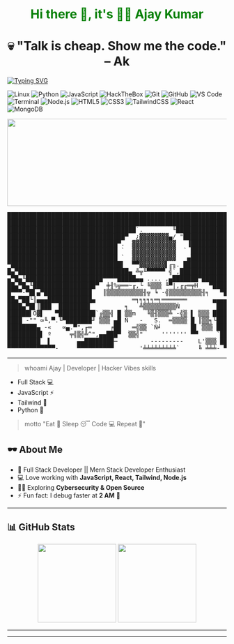 

<h1 align="center" style="color:green;">Hi there 👋, it's 👨‍💻 Ajay Kumar</h1>

<h1  align="center"> 💀 "Talk is cheap. Show me the code." – Ak  </h1>

 [![Typing SVG](https://readme-typing-svg.herokuapp.com?font=Fira+Code&pause=1000&color=00FF00&center=true&vCenter=true&width=600&lines=👨‍💻+Coder+%7C+💀+Hacker+Vibes;Always+Learning+New+Tech;Open+Source+%26+Code+Lover)](https://git.io/typing-svg)


![Linux](https://img.shields.io/badge/Linux-000000?style=for-the-badge&logo=linux&logoColor=green)
![Python](https://img.shields.io/badge/Python-000000?style=for-the-badge&logo=python&logoColor=green)
![JavaScript](https://img.shields.io/badge/JavaScript-000000?style=for-the-badge&logo=javascript&logoColor=green)
![HackTheBox](https://img.shields.io/badge/HackTheBox-000000?style=for-the-badge&logo=hackthebox&logoColor=green)
![Git](https://img.shields.io/badge/Git-000000?style=for-the-badge&logo=git&logoColor=green)
![GitHub](https://img.shields.io/badge/GitHub-000000?style=for-the-badge&logo=github&logoColor=green)
![VS Code](https://img.shields.io/badge/VS%20Code-000000?style=for-the-badge&logo=visualstudiocode&logoColor=green)
![Terminal](https://img.shields.io/badge/Terminal-000000?style=for-the-badge&logo=gnometerminal&logoColor=green)
![Node.js](https://img.shields.io/badge/Node.js-000000?style=for-the-badge&logo=nodedotjs&logoColor=green)
![HTML5](https://img.shields.io/badge/HTML5-000000?style=for-the-badge&logo=html5&logoColor=green)
![CSS3](https://img.shields.io/badge/CSS3-000000?style=for-the-badge&logo=css3&logoColor=green)
![TailwindCSS](https://img.shields.io/badge/TailwindCSS-000000?style=for-the-badge&logo=tailwindcss&logoColor=green)
![React](https://img.shields.io/badge/React-000000?style=for-the-badge&logo=react&logoColor=green)
![MongoDB](https://img.shields.io/badge/MongoDB-000000?style=for-the-badge&logo=mongodb&logoColor=green)

<p align="center">
   <img src="https://media1.giphy.com/media/v1.Y2lkPTc5MGI3NjExcHQ3amZ1bGFrdTVmc3prdWM3MHY5aDAwcjNlMW1udDdiOHBncmRoZyZlcD12MV9pbnRlcm5hbF9naWZfYnlfaWQmY3Q9Zw/JTheOT8fz6vMzQeFmB/giphy.gif" height="200" width="1000" />
</p>

 <pre>
████████████████████████████████████████████████████████████  ██╗  ██╗███████╗██╗     ██╗      ██████╗
████████████████████████████████████████████████████████████  ██║  ██║██╔════╝██║     ██║     ██╔═══██╗
███████████████████████████████████`.        ╙██████████████  ███████║█████╗  ██║     ██║     ██║   ██║
████████████████████████████████▀  ¿▓▓▓▓▓▓▓▓▄/ "████████████  ██╔══██║██╔══╝  ██║     ██║     ██║   ██║
██████████████████████████████▀.  ▓▓▓▓▓▓▓▓▓▓▓▓   ▐██████████  ██║  ██║███████╗███████╗███████╗╚██████╔╝▄█╗
██████████████████████████████ `  ▓▓▓▓▓▓▓▓▓▓▓▓  ` ██████████  ╚═╝  ╚═╝╚══════╝╚══════╝╚══════╝ ╚═════╝ ╚═╝
██████████████████████████████ `  ▓▓▓▓▓▓▓▓▓▓▓▓   ▄██████████
▀██████████████████████████████▌  ▀▀▓▓▓▓▓▓▓▌╓╖. ████████████  ███╗   ██╗██╗ ██████╗███████╗  ████████╗ ██████╗
█▄▀██████████████████████████████▄ ╩╦╙▀▀▀▀▀ ╣`,█████████████  ████╗  ██║██║██╔════╝██╔════╝  ╚══██╔══╝██╔═══██╗
▄▀█▄╙█████████████████████▀▀▀▀█████▄▄ .... ,▄███████▀███████  ██╔██╗ ██║██║██║     █████╗       ██║   ██║   ██║
██▄▀█▄╙█████████████████▀  ╪╢%╦══~╓,└ ╚▒▒▒ ╙▀|,╓╓═╤H   ▀████  ██║╚██╗██║██║██║     ██╔══╝       ██║   ██║   ██║
█▀▀▀-▀█▌▄▀█████████████   ║▒▒▒▒▒▒▒▒▒▒╢╦ ╘ -╣▒▒▒▒▒▒▒▒▒╢╕   ▀█  ██║ ╚████║██║╚██████╗███████╗     ██║   ╚██████╔╝
██▄▀██└║▄▄▄████████████▄          ═╕╕╕╕╕═╕═══════       ▄▄▄▄  ╚═╝  ╚═══╝╚═╝ ╚═════╝╚══════╝     ╚═╝    ╚═════╝
████▄▀█▌║███  ████████▌         ╕   ╩▒▒▒▒▒▒▒▒▒Ñ          ███
██████▌Ö▓▌   ▀██████████`╔▒▒╣ █ ▒▒m   ╚▒╢▒▒▒╩ -╣▒ ▌ ▒▒▒ ████  ███╗   ███╗███████╗███████╗████████╗  ██╗   ██╗ ██████╗ ██╗   ██╗
████ -"" ∞╙,▀.╙▀███████╜ ▒▒▒ ▄█ Ñ   -   S.  ═▒▒▒▒ █ ║▒▒╕└███  ████╗ ████║██╔════╝██╔════╝╚══██╔══╝  ╚██╗ ██╔╝██╔═══██╗██║   ██║
████████▄ -«   ∞▄.▀",╓═     ╒██   ═╣▒▒ `Ñ╛        █▌ ▒▒▒ ███  ██╔████╔██║█████╗  █████╗     ██║      ╚████╔╝ ██║   ██║██║   ██║
█████████▌ º     ╤╣▒╣╩^",▄▄███▀  ▒▒╣"     ''''''' ▀▀     `██  ██║╚██╔╝██║██╔══╝  ██╔══╝     ██║       ╚██╔╝  ██║   ██║██║   ██║
█████████  ▌       ▄▄████████─         ---------    L'▒▒▒ ██  ██║ ╚═╝ ██║███████╗███████╗   ██║        ██║   ╚██████╔╝╚██████╔╝
▀▀▀▀▀▀▀▀▀▀▀▀▀-     ▀▀▀▀▀▀▀▀▀▀       '╧╧╧╧╧╧╧╧╧`     ╚ ╧╧╧- ▀  ╚═╝     ╚═╝╚══════╝╚══════╝   ╚═╝        ╚═╝    ╚═════╝  ╚═════╝
</pre>

---
> whoami
  Ajay | Developer | Hacker Vibes
> skills
  - Full Stack 💻
  - JavaScript ⚡
  - Tailwind 🎨
  - Python 🐍
> motto
  "Eat 🍕 Sleep 😴 Code 💻 Repeat 🔁"





## 🕶️ About Me  

- 🚀 Full Stack Developer || Mern Stack Developer Enthusiast
- 💻 Love working with **JavaScript, React, Tailwind, Node.js**  
- 🧑‍💻 Exploring **Cybersecurity & Open Source**  
- ⚡ Fun fact: I debug faster at **2 AM** 🌙  

---



## 📊 GitHub Stats  

<p align="center">
  <img src="https://github-readme-stats.vercel.app/api?username=Ajay-kumar-882&show_icons=true&theme=radical" height="180" />
  <img src="https://github-readme-streak-stats.herokuapp.com/?user=Ajay-kumar-882&theme=radical" height="180" />
</p>

----



---




   
